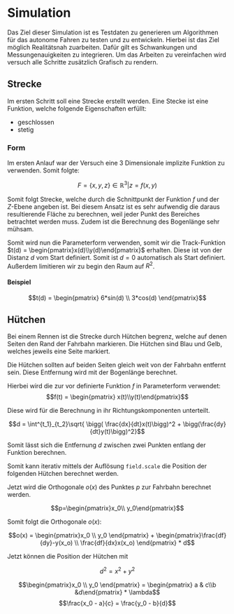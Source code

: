 # Simulation

Das Ziel dieser Simulation ist es Testdaten zu generieren um Algorithmen für das autonome Fahren zu testen und zu entwickeln. Hierbei ist das Ziel möglich Realitätsnah zuarbeiten. Dafür gilt es Schwankungen und Messungenauigkeiten zu integrieren. Um das Arbeiten zu vereinfachen wird versuch alle Schritte zusätzlich Grafisch zu rendern.

## Strecke

Im ersten Schritt soll eine Strecke erstellt werden. Eine Stecke ist eine Funktion, welche folgende Eigenschaften erfüllt:

- geschlossen
- stetig

### Form

Im ersten Anlauf war der Versuch eine 3 Dimensionale implizite Funktion zu verwenden. Somit folgte:

$$F =\{x, y, z\} \in \mathbb{R}^3 | z = f(x,y)$$

Somit folgt Strecke, welche durch die Schnittpunkt der Funktion $f$ und der $Z$-Ebene angeben ist. Bei diesem Ansatz ist es sehr aufwendig die daraus resultierende Fläche zu berechnen, weil jeder Punkt des Bereiches betrachtet werden muss. Zudem ist die Berechnung des Bogenlänge sehr mühsam.

Somit wird nun die Parameterform verwenden, somit wir die Track-Funktion  $t(d) = \begin{pmatrix}x(d)\\y(d)\end{pmatrix}$ erhalten. Diese ist von der Distanz $d$ vom Start definiert. Somit ist $d = 0$ automatisch als Start definiert. Außerdem limitieren wir zu begin den Raum auf $R^2$.

#### Beispiel

$$t(d) = \begin{pmatrix}
6*sin(d) \\
3*cos(d) \end{pmatrix}$$

## Hütchen

Bei einem Rennen ist die Strecke durch Hütchen begrenz, welche auf denen Seiten den Rand der Fahrbahn markieren. Die Hütchen sind Blau und Gelb, welches jeweils eine Seite markiert.

Die Hütchen sollten auf beiden Seiten gleich weit von der Fahrbahn entfernt sein. Diese Entfernung wird mit der Bogenlänge berechnet.

Hierbei wird die zur vor definierte Funktion $f$ in Parameterform verwendet:
$$f(t) = \begin{pmatrix} x(t)\\y(t)\end{pmatrix}$$

Diese wird für die Berechnung in ihr Richtungskomponenten unterteilt.

$$d = \int^{t_1}_{t_2}\sqrt{ \bigg( \frac{dx}{dt}x(t)\bigg)^2 + \bigg(\frac{dy}{dt}y(t)\bigg)^2}$$

Somit lässt sich die Entfernung $d$ zwischen zwei Punkten entlang der Funktion berechnen.

Somit kann iterativ mittels der Auflösung `field.scale` die Position der folgenden Hütchen berechnet werden.

Jetzt wird die Orthogonale $o(x)$ des Punktes $p$ zur Fahrbahn berechnet werden.

$$p=\begin{pmatrix}x_0\\ y_0\end{pmatrix}$$

Somit folgt die Orthogonale $o(x)$:

$$o(x) = \begin{pmatrix}x_0 \\ y_0 \end{pmatrix} + \begin{pmatrix}\frac{df}{dy}-y(x_o) \\ \frac{df}{dx}x(x_o) \end{pmatrix} * d$$

Jetzt können die Position der Hütchen mit

$$d^2 = x^2 + y^2$$

$$\begin{pmatrix}x_0 \\ y_0 \end{pmatrix} =  \begin{pmatrix} a & c\\b &d\end{pmatrix} * \lambda$$
$$\frac{x_0 - a}{c} = \frac{y_0 - b}{d}$$
